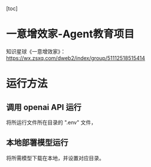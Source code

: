[toc]

# 一意增效家-Agent教育项目
知识星球《一意增效家》：https://wx.zsxq.com/dweb2/index/group/51112518515414

# 运行方法
## 调用 openai API 运行
将所运行文件所在目录的 ".env" 文件，

## 本地部署模型运行
将所需模型下载在本地，并设置对应目录。


